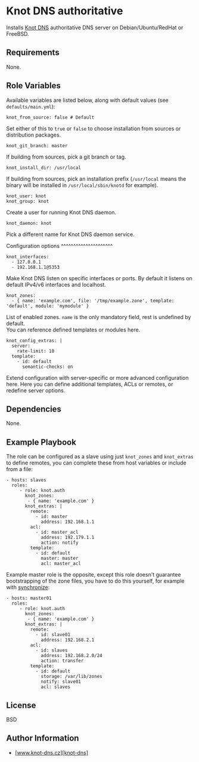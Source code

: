 Knot DNS authoritative
======================

Installs [Knot DNS][knot-dns] authoritative DNS server on Debian/Ubuntu/RedHat or FreeBSD.

Requirements
------------

None.

Role Variables
--------------

Available variables are listed below, along with default values (see `defaults/main.yml`):

	knot_from_source: false # Default

Set either of this to `true` or `false` to choose installation from sources or distribution packages.

	knot_git_branch: master

If building from sources, pick a git branch or tag.

	knot_install_dir: /usr/local

If building from sources, pick an installation prefix (`/usr/local` means the binary will be installed in `/usr/local/sbin/knotd` for example).

	knot_user: knot
	knot_group: knot

Create a user for running Knot DNS daemon.

	knot_daemon: knot

Pick a different name for Knot DNS daemon service.

Configuration options
^^^^^^^^^^^^^^^^^^^^^

	knot_interfaces:
	  - 127.0.0.1
	  - 192.168.1.1@5353

Make Knot DNS listen on specific interfaces or ports. By default it listens on default IPv4/v6 interfaces and localhost.

	knot_zones:
	  - { name: 'example.com', file: '/tmp/example.zone', template: 'default', module: 'mymodule' }

List of enabled zones. `name` is the only mandatory field, rest is undefined by default.\
You can reference defined templates or modules here.

	knot_config_extras: |
	  server:
	    rate-limit: 10
	  template:
	    - id: default
	      semantic-checks: on

Extend configuration with server-specific or more advanced configuration here. Here you can define additional templates, ACLs or remotes,
or redefine server options.

Dependencies
------------

None.

Example Playbook
----------------

The role can be configured as a slave using just `knot_zones` and `knot_extras` to define remotes, you can complete these
from host variables or include from a file:

    - hosts: slaves
      roles:
         - role: knot.auth
           knot_zones:
            - { name: 'example.com' }
           knot_extras: |
             remote:
               - id: master
                 address: 192.168.1.1
             acl:
               - id: master_acl
                 address: 192.179.1.1
                 action: notify
             template:
               - id: default
                 master: master
                 acl: master_acl

Example master role is the opposite, except this role doesn't guarantee bootstrapping of the zone files, you have to do this
yourself, for example with [synchronize][ansible-synchronize]:

    - hosts: master01
      roles:
         - role: knot.auth
           knot_zones:
            - { name: 'example.com' }
           knot_extras: |
             remote:
               - id: slave01
                 address: 192.168.2.1
             acl:
               - id: slaves
                 address: 192.168.2.0/24
                 action: transfer
             template:
               - id: default
                 storage: /var/lib/zones
                 notify: slave01
                 acl: slaves

License
-------

BSD

Author Information
------------------

* [www.knot-dns.cz][knot-dns]

[knot-dns]: http://www.knot-dns.cz
[ansible-synchronize]: http://docs.ansible.com/ansible/synchronize_module.html
